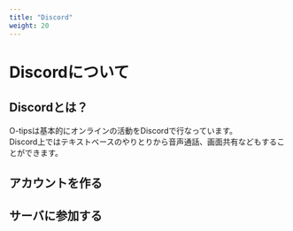 ```yaml
---
title: "Discord"
weight: 20
---
```


# Discordについて

## Discordとは？
O-tipsは基本的にオンラインの活動をDiscordで行なっています。  
Discord上ではテキストベースのやりとりから音声通話、画面共有などもすることができます。

## アカウントを作る

## サーバに参加する